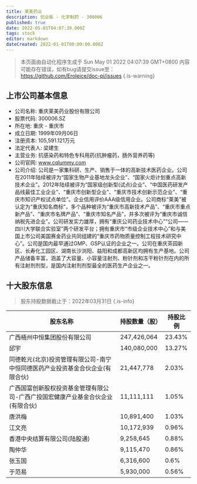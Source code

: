```yaml
---
title: 莱美药业
description: 创业板 - 化学制药 - 300006
published: true
date: 2022-05-01T04:07:39.000Z
tags: stock
editor: markdown
dateCreated: 2022-01-01T00:00:00.000Z
---
```


> 本页面由自动化程序生成于 Sun May 01 2022 04:07:39 GMT+0800
> 内容可能存在错误，如有bug请提交issue至：https://github.com/Eroleice/doc-pi/issues
{.is-warning}

## 上市公司基本信息
- 公司名称: 重庆莱美药业股份有限公司
- 股票代码: 300006.SZ
- 所在地: 重庆 - 重庆市
- 成立日期: 1999年09月06日
- 注册资本: 105,591.121万元
- 法定代表人: 梁建生
- 主营业务: 抗感染药和特色专科用药(抗肿瘤药，肠外营养药等)
- 公司官网: www.cqlummy.com
- 公司介绍: 公司是一家集科研、生产、销售于一体的高新技术医药企业。公司在2011年陆续被评为“国家生物产业基地龙头企业”、“国家火炬计划重点高新技术企业”。2012年陆续被评为“国家级创新型(试点)企业”、“中国医药研发产品线最佳工业企业”、“重庆市创新型企业”、“重庆市技术创新示范企业”、“重庆市知识产权试点单位”。企业信用评价AAA级信用企业。公司商标“莱美”被认定为“重庆知名商标”，多个品种被评为“重庆市高新技术产品”、“重庆市重点新产品”、“重庆市名牌产品”、“重庆市知名产品”，并多次被评为“重庆市诚信纳税先进企业”。公司研发实力雄厚，拥有“重庆公司药业技术中心”“公司——四川大学联合实验室”两个研发平台；拥有重庆市“市级企业技术中心”和与美国上市公司美国赛金药业共同组建的“重庆市药物质量控制工程技术研究中心”。公司是国内最早通过GMP、GSP认证的企业之一。公司在重庆茶园新区、长寿化工园区、湖南长沙浏阳、益阳和成都高新区均拥有生产基地。公司产品储备丰富，涵盖了大容量、小容量注射剂、粉针剂和冻干粉针剂在内的所有注射剂剂型，是国内注射剂剂型最全的医药生产企业之一。


## 十大股东信息
> 股东持股数据截止于：2022年03月31日
{.is-info}

| 股东名称 | 持股数量（股） | 持股比例 |
| --- | --- | --- |
| 广西梧州中恒集团股份有限公司 | 247,426,064 | 23.43% |
| 邱宇 | 140,080,000 | 13.27% |
| 同德乾元(北京)投资管理有限公司-南宁中恒同德医药产业投资基金合伙企业(有限合伙) | 21,447,778 | 2.03% |
| 广西国富创新股权投资基金管理有限公司-广西广投国宏健康产业基金合伙企业(有限合伙) | 11,111,111 | 1.05% |
| 唐洪梅 | 10,891,400 | 1.03% |
| 江文亮 | 10,172,939 | 0.96% |
| 香港中央结算有限公司(陆股通) | 9,258,645 | 0.88% |
| 陶仲华 | 9,115,470 | 0.86% |
| 张玉国 | 6,316,600 | 0.6% |
| 于范易 | 5,930,000 | 0.56% |




